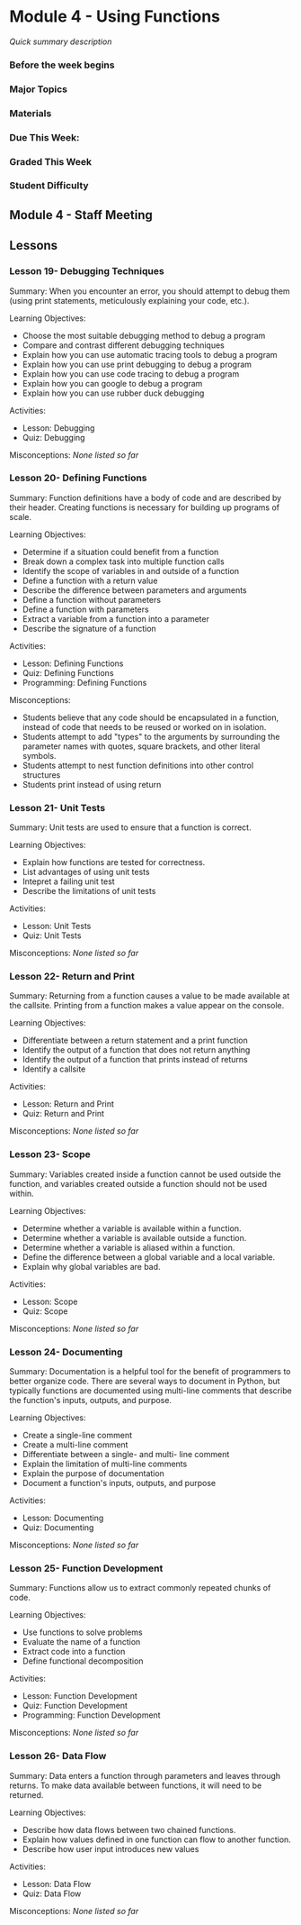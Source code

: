 # Module 4 - Using Functions
_Quick summary description_

### Before the week begins

### Major Topics

### Materials

### Due This Week:

### Graded This Week

### Student Difficulty

## Module 4 - Staff Meeting

## Lessons

### Lesson 19- Debugging Techniques 

Summary: When you encounter an error, you should attempt to debug them (using print statements, meticulously explaining your code, etc.). 

Learning Objectives:
* Choose the most suitable debugging method to debug a program
* Compare and contrast different debugging techniques
* Explain how you can use automatic tracing tools to debug a program
* Explain how you can use print debugging to debug a program
* Explain how you can use code tracing to debug a program
* Explain how you can google to debug a program
* Explain how you can use rubber duck debugging

Activities:
* Lesson: Debugging
* Quiz: Debugging

Misconceptions: _None listed so far_

### Lesson 20- Defining Functions 

Summary: Function definitions have a body of code and are described by their header. Creating functions is necessary for building up programs of scale. 

Learning Objectives:
* Determine if a situation could benefit from a function
* Break down a complex task into multiple function calls
* Identify the scope of variables in and outside of a function
* Define a function with a return value
* Describe the difference between parameters and arguments
* Define a function without parameters
* Define a function with parameters
* Extract a variable from a function into a parameter
* Describe the signature of a function

Activities:
* Lesson: Defining Functions
* Quiz: Defining Functions
* Programming: Defining Functions

Misconceptions:
* Students believe that any code should be encapsulated in a function, instead of code that needs to be reused or worked on in isolation.
* Students attempt to add "types" to the arguments by surrounding the parameter names with quotes, square brackets, and other literal symbols.
* Students attempt to nest function definitions into other control structures
* Students print instead of using return

### Lesson 21- Unit Tests 

Summary: Unit tests are used to ensure that a function is correct. 

Learning Objectives:
* Explain how functions are tested for correctness.
* List advantages of using unit tests
* Intepret a failing unit test
* Describe the limitations of unit tests

Activities:
* Lesson: Unit Tests
* Quiz: Unit Tests

Misconceptions: _None listed so far_

### Lesson 22- Return and Print 

Summary: Returning from a function causes a value to be made available at the callsite. Printing from a function makes a value appear on the console. 

Learning Objectives:
* Differentiate between a return statement and a print function
* Identify the output of a function that does not return anything
* Identify the output of a function that prints instead of returns
* Identify a callsite

Activities:
* Lesson: Return and Print
* Quiz: Return and Print

Misconceptions: _None listed so far_

### Lesson 23- Scope 

Summary: Variables created inside a function cannot be used outside the function, and variables created outside a function should not be used within. 

Learning Objectives:
* Determine whether a variable is available within a function.
* Determine whether a variable is available outside a function.
* Determine whether a variable is aliased within a function.
* Define the difference between a global variable and a local variable.
* Explain why global variables are bad.

Activities:
* Lesson: Scope
* Quiz: Scope

Misconceptions: _None listed so far_

### Lesson 24- Documenting 

Summary: Documentation is a helpful tool for the benefit of programmers to better organize code. There are several ways to document in Python, but typically functions are documented using multi-line comments that describe the function's inputs, outputs, and purpose. 

Learning Objectives:
* Create a single-line comment
* Create a multi-line comment
* Differentiate between a single- and multi- line comment
* Explain the limitation of multi-line comments
* Explain the purpose of documentation
* Document a function's inputs, outputs, and purpose

Activities:
* Lesson: Documenting
* Quiz: Documenting

Misconceptions: _None listed so far_

### Lesson 25- Function Development 

Summary: Functions allow us to extract commonly repeated chunks of code. 

Learning Objectives:
* Use functions to solve problems
* Evaluate the name of a function
* Extract code into a function
* Define functional decomposition

Activities:
* Lesson: Function Development
* Quiz: Function Development
* Programming: Function Development

Misconceptions: _None listed so far_

### Lesson 26- Data Flow 

Summary: Data enters a function through parameters and leaves through returns. To make data available between functions, it will need to be returned. 

Learning Objectives:
* Describe how data flows between two chained functions.
* Explain how values defined in one function can flow to another function.
* Describe how user input introduces new values

Activities:
* Lesson: Data Flow
* Quiz: Data Flow

Misconceptions: _None listed so far_

